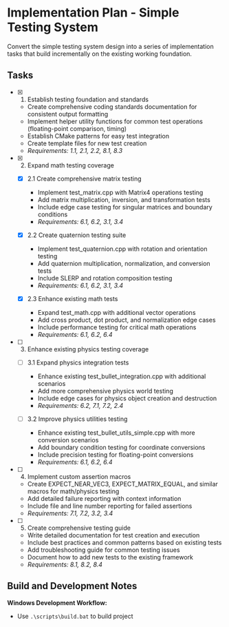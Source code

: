 # Implementation Plan - Simple Testing System

Convert the simple testing system design into a series of implementation tasks that build incrementally on the existing working foundation.

## Tasks

- [x] 1. Establish testing foundation and standards

  - Create comprehensive coding standards documentation for consistent output formatting
  - Implement helper utility functions for common test operations (floating-point comparison, timing)
  - Establish CMake patterns for easy test integration
  - Create template files for new test creation
  - _Requirements: 1.1, 2.1, 2.2, 8.1, 8.3_

- [x] 2. Expand math testing coverage

  - [x] 2.1 Create comprehensive matrix testing

    - Implement test_matrix.cpp with Matrix4 operations testing
    - Add matrix multiplication, inversion, and transformation tests
    - Include edge case testing for singular matrices and boundary conditions
    - _Requirements: 6.1, 6.2, 3.1, 3.4_

  - [x] 2.2 Create quaternion testing suite

    - Implement test_quaternion.cpp with rotation and orientation testing
    - Add quaternion multiplication, normalization, and conversion tests
    - Include SLERP and rotation composition testing
    - _Requirements: 6.1, 6.2, 3.1, 3.4_

  - [x] 2.3 Enhance existing math tests

    - Expand test_math.cpp with additional vector operations
    - Add cross product, dot product, and normalization edge cases
    - Include performance testing for critical math operations
    - _Requirements: 6.1, 6.2, 6.4_

- [ ] 3. Enhance existing physics testing coverage

  - [ ] 3.1 Expand physics integration tests

    - Enhance existing test_bullet_integration.cpp with additional scenarios
    - Add more comprehensive physics world testing
    - Include edge cases for physics object creation and destruction
    - _Requirements: 6.2, 7.1, 7.2, 2.4_

  - [ ] 3.2 Improve physics utilities testing

    - Enhance existing test_bullet_utils_simple.cpp with more conversion scenarios
    - Add boundary condition testing for coordinate conversions
    - Include precision testing for floating-point conversions
    - _Requirements: 6.1, 6.2, 6.4_

- [ ] 4. Implement custom assertion macros

  - Create EXPECT_NEAR_VEC3, EXPECT_MATRIX_EQUAL, and similar macros for math/physics testing
  - Add detailed failure reporting with context information
  - Include file and line number reporting for failed assertions
  - _Requirements: 7.1, 7.2, 3.2, 3.4_

- [ ] 5. Create comprehensive testing guide

  - Write detailed documentation for test creation and execution
  - Include best practices and common patterns based on existing tests
  - Add troubleshooting guide for common testing issues
  - Document how to add new tests to the existing framework
  - _Requirements: 8.1, 8.2, 8.4_

## Build and Development Notes

**Windows Development Workflow:**

- Use `.\scripts\build.bat` to build project
